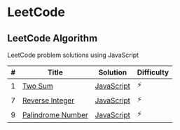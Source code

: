 # LeetCode

## LeetCode Algorithm

LeetCode problem solutions using JavaScript

| # | Title                                                                 | Solution                                        | Difficulty |
|---|-----------------------------------------------------------------------|-------------------------------------------------|------------|
| 1 | [Two Sum](https://leetcode.com/problems/two-sum/)                     | [JavaScript](./Algorithms/two_sum.js)           | :zap:      |
| 7 | [Reverse Integer](https://leetcode.com/problems/reverse-integer/)     | [JavaScript](./Algorithms/reverse_integer.js)   | :zap:      |
| 9 | [Palindrome Number](https://leetcode.com/problems/palindrome-number/) | [JavaScript](./Algorithms/palindrome_number.js) | :zap:      |
